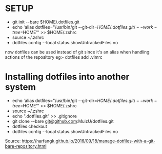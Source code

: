 # SETUP

- git init --bare \$HOME/.dotfiles.git
- echo 'alias dotfiles="/usr/bin/git --git-dir=$HOME/.dotfiles.git/ --work-tree=$HOME"' >> \$HOME/.zshrc
- source ~/.zshrc
- dotfiles config --local status.showUntrackedFiles no

now dotfiles can be used instead of git since it's an alias when handling actions of the repository eg:- dotfiles add .vimrc

# Installing dotfiles into another system

- echo 'alias dotfiles="/usr/bin/git --git-dir=$HOME/.dotfiles.git/ --work-tree=$HOME"' >> \$HOME/.zshrc
- source ~/.zshrc
- echo ".dotfiles.git" >> .gitignore
- git clone --bare git@github.com:MuizU/dotfiles.git
- dotfiles checkout
- dotfiles config --local status.showUntrackedFiles no

Source: https://harfangk.github.io/2016/09/18/manage-dotfiles-with-a-git-bare-repository.html
